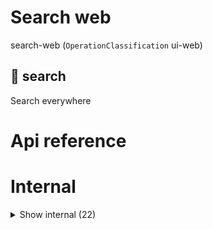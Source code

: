 # Search web

search-web (`OperationClassification` ui-web)


## 🔎 search

Search everywhere




# Api reference

# Internal

<details><summary>Show internal (22)</summary>
    
  # getAllSearchResults()

Searches filepaths, then links to any `ui-web` that has this file available as a page, or vscode.

For this we need to get the `MarkdownReaderPage` and other pages that are available in ui's and see the files they are linked to.

I want to be able to:

- search functions, interfaces, variables
- search operations
- search markdown files, anywhere
- search db-ui models

But there's more. To make a good serach...

TODO:
- gather everything i've made before about search


| Input      |    |    |
| ---------- | -- | -- |
| query | string |  |
| **Output** | {  }[]   |    |



## getStaticPaths()

| Input      |    |    |
| ---------- | -- | -- |
| - | | |
| **Output** | { fallback: string, <br />paths: {  }[], <br /> }   |    |



## getTimelineItems()

| Input      |    |    |
| ---------- | -- | -- |
| - | | |
| **Output** |    |    |



## `<HomePage />`

| Input      |    |    |
| ---------- | -- | -- |
| props | `QueryPageProps` |  |
| **Output** | `JSX.Element`   |    |



## `<MyApp />`

| Input      |    |    |
| ---------- | -- | -- |
| - | | |
| **Output** | `JSX.Element`   |    |



## `<SearchBar />`

| Input      |    |    |
| ---------- | -- | -- |
| props | { initialValue?: string, <br />placeholder?: string, <br /> } |  |
| **Output** | `JSX.Element`   |    |



## searchGetStaticProps()

| Input      |    |    |
| ---------- | -- | -- |
| - | | |
| **Output** |    |    |



## `<SearchResultComponent />`

If you click on a site that up and running, it should startup via pm2 before being redirected there


| Input      |    |    |
| ---------- | -- | -- |
| props | { searchResult: `SearchResult`, <br />index: number, <br /> } |  |
| **Output** | `JSX.Element`   |    |



## `<SearchResultPage />`

| Input      |    |    |
| ---------- | -- | -- |
| props | `QueryPageProps` |  |
| **Output** | `JSX.Element`   |    |



## 🔹 QueryPageProps

Properties: 

 | Name | Type | Description |
|---|---|---|
| query  | string |  |
| searchResults  | object |  |
| imagePaths  | array |  |
| timelineItems  | array |  |



## 🔹 SearchResult

## 📄 getAllSearchResults (exported const)

Searches filepaths, then links to any `ui-web` that has this file available as a page, or vscode.

For this we need to get the `MarkdownReaderPage` and other pages that are available in ui's and see the files they are linked to.

I want to be able to:

- search functions, interfaces, variables
- search operations
- search markdown files, anywhere
- search db-ui models

But there's more. To make a good serach...

TODO:
- gather everything i've made before about search


## 📄 getStaticPaths (exported const)

## 📄 getStaticProps (exported const)

## 📄 getTimelineItems (exported const)

## 📄 HomePage (exported const)

## 📄 mindspaces (exported const)

## 📄 SearchBar (exported const)

## 📄 searchGetStaticProps (exported const)

## 📄 SearchResultComponent (exported const)

If you click on a site that up and running, it should startup via pm2 before being redirected there


## 📄 SearchResultPage (exported const)

## 📄 { StoreProvider, useStore } (exported const)

  </details>

